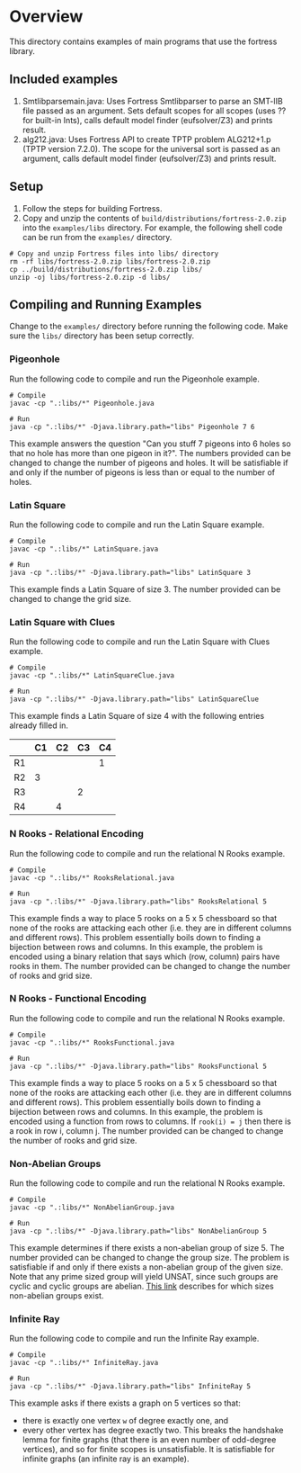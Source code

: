 # Overview

This directory contains examples of main programs that use the fortress library.

## Included examples
1. Smtlibparsemain.java: Uses Fortress Smtlibparser to parse an 
SMT-lIB file passed as an argument. Sets default scopes for all 
scopes (uses ?? for built-in Ints), calls default model finder 
(eufsolver/Z3) and prints result.
2. alg212.java: Uses Fortress API to create TPTP problem ALG212+1.p 
(TPTP version 7.2.0).  The scope for the universal sort is passed as an 
argument, calls default model finder (eufsolver/Z3) and prints result.

## Setup
1. Follow the steps for building Fortress.
2. Copy and unzip the contents of `build/distributions/fortress-2.0.zip` into the `examples/libs` directory.
For example, the following shell code can be run from the `examples/` directory.
```
# Copy and unzip Fortress files into libs/ directory
rm -rf libs/fortress-2.0.zip libs/fortress-2.0.zip
cp ../build/distributions/fortress-2.0.zip libs/
unzip -oj libs/fortress-2.0.zip -d libs/
```

## Compiling and Running Examples
Change to the `examples/` directory before running the following code.
Make sure the `libs/` directory has been setup correctly.

### Pigeonhole
Run the following code to compile and run the Pigeonhole example.
```
# Compile
javac -cp ".:libs/*" Pigeonhole.java

# Run
java -cp ".:libs/*" -Djava.library.path="libs" Pigeonhole 7 6
```
This example answers the question "Can you stuff 7 pigeons into 6 holes so that no hole has more than one pigeon in it?".
The numbers provided can be changed to change the number of pigeons and holes.
It will be satisfiable if and only if the number of pigeons is less than or equal to the number of holes.

### Latin Square
Run the following code to compile and run the Latin Square example.
```
# Compile
javac -cp ".:libs/*" LatinSquare.java

# Run
java -cp ".:libs/*" -Djava.library.path="libs" LatinSquare 3
```
This example finds a Latin Square of size 3.
The number provided can be changed to change the grid size.

### Latin Square with Clues
Run the following code to compile and run the Latin Square with Clues example.
```
# Compile
javac -cp ".:libs/*" LatinSquareClue.java

# Run
java -cp ".:libs/*" -Djava.library.path="libs" LatinSquareClue
```
This example finds a Latin Square of size 4 with the following entries already filled in.

|    | C1 | C2 | C3 | C4 |
|----|----|----|----|----|
| R1 |    |    |    | 1  |
| R2 | 3  |    |    |    |
| R3 |    |    | 2  |    |
| R4 |    | 4  |    |    |

### N Rooks - Relational Encoding
Run the following code to compile and run the relational N Rooks example.
```
# Compile
javac -cp ".:libs/*" RooksRelational.java

# Run
java -cp ".:libs/*" -Djava.library.path="libs" RooksRelational 5
```
This example finds a way to place 5 rooks on a 5 x 5 chessboard so that none of
the rooks are attacking each other (i.e. they are in different columns and
different rows).
This problem essentially boils down to finding a bijection between rows and columns.
In this example, the problem is encoded using a binary relation that says which
(row, column) pairs have rooks in them.
The number provided can be changed to change the number of rooks and grid size.

### N Rooks - Functional Encoding
Run the following code to compile and run the relational N Rooks example.
```
# Compile
javac -cp ".:libs/*" RooksFunctional.java

# Run
java -cp ".:libs/*" -Djava.library.path="libs" RooksFunctional 5
```
This example finds a way to place 5 rooks on a 5 x 5 chessboard so that none of
the rooks are attacking each other (i.e. they are in different columns and
different rows).
This problem essentially boils down to finding a bijection between rows and columns.
In this example, the problem is encoded using a function from rows to columns.
If `rook(i) = j` then there is a rook in row i, column j.
The number provided can be changed to change the number of rooks and grid size.

### Non-Abelian Groups
Run the following code to compile and run the relational N Rooks example.
```
# Compile
javac -cp ".:libs/*" NonAbelianGroup.java

# Run
java -cp ".:libs/*" -Djava.library.path="libs" NonAbelianGroup 5
```
This example determines if there exists a non-abelian group of size 5.
The number provided can be changed to change the group size.
The problem is satisfiable if and only if there exists a non-abelian group of the given size.
Note that any prime sized group will yield UNSAT, since such groups are cyclic and cyclic groups are abelian.
[This link](https://en.wikipedia.org/wiki/List_of_small_groups#List_of_small_non-abelian_groups) describes for which sizes non-abelian groups exist.

### Infinite Ray
Run the following code to compile and run the Infinite Ray example.
```
# Compile
javac -cp ".:libs/*" InfiniteRay.java

# Run
java -cp ".:libs/*" -Djava.library.path="libs" InfiniteRay 5
```
This example asks if there exists a graph on 5 vertices so that:
* there is exactly one vertex `w` of degree exactly one, and
* every other vertex has degree exactly two.
This breaks the handshake lemma for finite graphs (that there is an even number 
of odd-degree vertices), and so for finite scopes is unsatisfiable.
It is satisfiable for infinite graphs (an infinite ray is an example).
